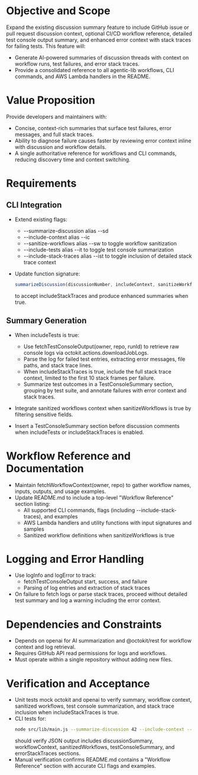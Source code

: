 # Objective and Scope
Expand the existing discussion summary feature to include GitHub issue or pull request discussion context, optional CI/CD workflow reference, detailed test console output summary, and enhanced error context with stack traces for failing tests. This feature will:

- Generate AI-powered summaries of discussion threads with context on workflow runs, test failures, and error stack traces.
- Provide a consolidated reference to all agentic-lib workflows, CLI commands, and AWS Lambda handlers in the README.

# Value Proposition
Provide developers and maintainers with:

- Concise, context-rich summaries that surface test failures, error messages, and full stack traces.
- Ability to diagnose failure causes faster by reviewing error context inline with discussion and workflow details.
- A single authoritative reference for workflows and CLI commands, reducing discovery time and context switching.

# Requirements

## CLI Integration

- Extend existing flags:
  - --summarize-discussion <number> alias --sd
  - --include-context alias --ic
  - --sanitize-workflows alias --sw to toggle workflow sanitization
  - --include-tests alias --it to toggle test console summarization
  - --include-stack-traces alias --ist to toggle inclusion of detailed stack trace context

- Update function signature:
  ```js
  summarizeDiscussion(discussionNumber, includeContext, sanitizeWorkflows, includeTests, includeStackTraces)
  ```
  to accept includeStackTraces and produce enhanced summaries when true.

## Summary Generation

- When includeTests is true:
  - Use fetchTestConsoleOutput(owner, repo, runId) to retrieve raw console logs via octokit.actions.downloadJobLogs.
  - Parse the log for failed test entries, extracting error messages, file paths, and stack trace lines.
  - When includeStackTraces is true, include the full stack trace context, limited to the first 10 stack frames per failure.
  - Summarize test outcomes in a TestConsoleSummary section, grouping by test suite, and annotate failures with error context and stack traces.

- Integrate sanitized workflows context when sanitizeWorkflows is true by filtering sensitive fields.

- Insert a TestConsoleSummary section before discussion comments when includeTests or includeStackTraces is enabled.

# Workflow Reference and Documentation

- Maintain fetchWorkflowContext(owner, repo) to gather workflow names, inputs, outputs, and usage examples.
- Update README.md to include a top-level "Workflow Reference" section listing:
  - All supported CLI commands, flags (including --include-stack-traces), and examples
  - AWS Lambda handlers and utility functions with input signatures and samples
  - Sanitized workflow definitions when sanitizeWorkflows is true

# Logging and Error Handling

- Use logInfo and logError to track:
  - fetchTestConsoleOutput start, success, and failure
  - Parsing of log entries and extraction of stack traces
- On failure to fetch logs or parse stack traces, proceed without detailed test summary and log a warning including the error context.

# Dependencies and Constraints

- Depends on openai for AI summarization and @octokit/rest for workflow context and log retrieval.
- Requires GitHub API read permissions for logs and workflows.
- Must operate within a single repository without adding new files.

# Verification and Acceptance

- Unit tests mock octokit and openai to verify summary, workflow context, sanitized workflows, test console summarization, and stack trace inclusion when includeStackTraces is true.
- CLI tests for:
  ```bash
  node src/lib/main.js --summarize-discussion 42 --include-context --sanitize-workflows --include-tests --include-stack-traces
  ```
  should verify JSON output includes discussionSummary, workflowContext, sanitizedWorkflows, testConsoleSummary, and errorStackTraces sections.
- Manual verification confirms README.md contains a "Workflow Reference" section with accurate CLI flags and examples.
